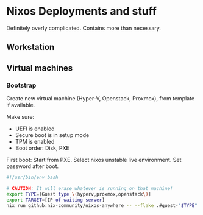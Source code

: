 # Nixos Deployments and stuff

Definitely overly complicated. Contains more than necessary.

## Workstation

## Virtual machines

### Bootstrap

Create new virtual machine (Hyper-V, Openstack, Proxmox), from template if available.

Make sure:

- UEFI is enabled
- Secure boot is in setup mode
- TPM is enabled
- Boot order: Disk, PXE

First boot: Start from PXE. Select nixos unstable live environment. Set password after boot.

```sh {"name":"bootstrap-guest","promptEnv":"always","terminalRows":"13"}
#!/usr/bin/env bash

# CAUTION: It will erase whatever is running on that machine!
export TYPE=[Guest type \(hyperv,proxmox,openstack\)]
export TARGET=[IP of waiting server]
nix run github:nix-community/nixos-anywhere -- --flake .#guest-"$TYPE" root@"$TARGET"

```
